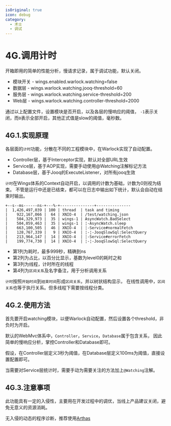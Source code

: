 ```yaml
---
isOriginal: true
icon: debug
category:
  - 术士
  - 调试
---
```


# 4G.调用计时

开箱即用的简单的性能分析，慢请求记录，属于调试功能，默认关闭。

* 模块开关 - wings.enabled.warlock.watching=false
* 数据层 - wings.warlock.watching.jooq-threshold=60
* 服务层 - wings.warlock.watching.service-threshold=200
* Web层 - wings.warlock.watching.controller-threshold=2000

通过以上配置文件，设置模块是否开启，以及各层的慢响应的阈值，
`-1`表示关闭，而`0`表示全部开启，其他正式值是slow的阈值，毫秒数。

## 4G.1.实现原理

各层面的`计时`功能，分散在不同的工程模块中，在Warlock实现了自动配置。

* Controller层，基于Interceptor实现，默认对全部URL生效
* Service层，基于AOP实现，需要手动使用@Watching注解标记方法
* Database层，基于Jooq的ExecuteListener，对所有jooq生效

`计时`在Wings体系的Context自动开启，以调用的计数为基础，计数为0则视为结束。
不管是运行中还是已结束，都可以在日志中输出如下统计，默认会自动在结束时输出。

```text
+--s--ms------ns-+---%-+---------------+---------------
|  1,426,497,039 | 100 | thread  | task and timing 
|    922,167,066 |  64 | XNIO-4  | /test/watching.json
|    504,329,973 |  35 | wings-1 | AsyncWatch.BadSelect
|    504,059,463 |  35 | wings-1 | ¦-AsyncWatch.sleep
|    663,100,505 |  46 | XNIO-4  | ¦-Service#normalFetch
|    128,767,339 |   9 | XNIO-4  | ¦-¦-JooqSlowSql:SelectQuery
|    213,964,147 |  14 | XNIO-4  | ¦-Service#errorFetch
|    199,774,730 |  14 | XNIO-4  | ¦-¦-JooqSlowSql:SelectQuery
```

* 第1列为耗时，最多999秒，精确到ns
* 第2列为占比，以百分比显示，基数为level0的耗时之和
* 第3列为线程，计时所在的线程
* 第4列为`区间关系`及名字备注，用于分析调用关系

`计时`按照`开始时间`到`结束时间`形成`区间关系`，并以树状结构显示，
在线性调用中，`区间关系`也等于执行关系。但多线程下需要按线程分类。

## 4G.2.使用方法

首先要开启watching模块，以便Warlock自动配置，然后设置各个threshold，非负时为开启。

默认的WebMvc体系中，`Controller`，`Service`，`Database`属于包含关系，
因此简单的慢响应分析，掌控Controller和Database即可。

假设，在Controller层定义3秒为阈值，在Database层定义100ms为阈值，直接设置配置即可。

当需要对Service层统计时，需要手动为需要关注的方法加上`@Watching`注解。

## 4G.3.注意事项

此功能具有一定的入侵性，主要用在开发过程中的调优，当线上产品建议关闭，避免无意义的资源消耗。

无入侵的动态的程序诊断，推荐使用[Arthas](https://github.com/alibaba/arthas)
